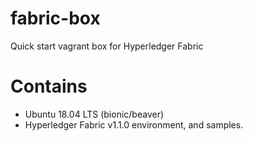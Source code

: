 # fabric-box
Quick start vagrant box for Hyperledger Fabric

# Contains
- Ubuntu 18.04 LTS (bionic/beaver)
- Hyperledger Fabric v1.1.0 environment, and samples.
